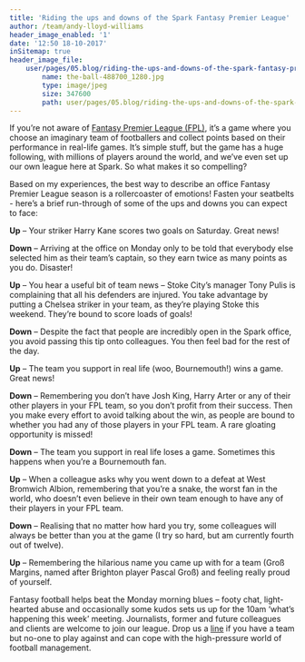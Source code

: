 ```yaml
---
title: 'Riding the ups and downs of the Spark Fantasy Premier League'
author: /team/andy-lloyd-williams
header_image_enabled: '1'
date: '12:50 18-10-2017'
inSitemap: true
header_image_file:
    user/pages/05.blog/riding-the-ups-and-downs-of-the-spark-fantasy-premier-league/the-ball-488700_1280.jpg:
        name: the-ball-488700_1280.jpg
        type: image/jpeg
        size: 347600
        path: user/pages/05.blog/riding-the-ups-and-downs-of-the-spark-fantasy-premier-league/the-ball-488700_1280.jpg
---
```


If you’re not aware of [Fantasy Premier League (FPL)](https://fantasy.premierleague.com/), it’s a game where you choose an imaginary team of footballers and collect points based on their performance in real-life games. It’s simple stuff, but the game has a huge following, with millions of players around the world, and we’ve even set up our own league here at Spark. So what makes it so compelling? 

Based on my experiences, the best way to describe an office Fantasy Premier League season is a rollercoaster of emotions! Fasten your seatbelts - here’s a brief run-through of some of the ups and downs you can expect to face:

**Up** – Your striker Harry Kane scores two goals on Saturday. Great news! 

**Down** – Arriving at the office on Monday only to be told that everybody else selected him as their team’s captain, so they earn twice as many points as you do. Disaster!

**Up** – You hear a useful bit of team news – Stoke City’s manager Tony Pulis is complaining that all his defenders are injured. You take advantage by putting a Chelsea striker in your team, as they’re playing Stoke this weekend. They’re bound to score loads of goals!

**Down** – Despite the fact that people are incredibly open in the Spark office, you avoid passing this tip onto colleagues. You then feel bad for the rest of the day.

**Up** – The team you support in real life (woo, Bournemouth!) wins a game. Great news! 

**Down** – Remembering you don’t have Josh King, Harry Arter or any of their other players in your FPL team, so you don’t profit from their success. Then you make every effort to avoid talking about the win, as people are bound to whether you had any of those players in your FPL team. A rare gloating opportunity is missed! 

**Down** – The team you support in real life loses a game. Sometimes this happens when you’re a Bournemouth fan.

**Up** – When a colleague asks why you went down to a defeat at West Bromwich Albion, remembering that you’re a snake, the worst fan in the world, who doesn’t even believe in their own team enough to have any of their players in your FPL team. 

**Down** – Realising that no matter how hard you try, some colleagues will always be better than you at the game (I try so hard, but am currently fourth out of twelve).

**Up** – Remembering the hilarious name you came up with for a team (Groß Margins, named after Brighton player Pascal Groß) and feeling really proud of yourself.

Fantasy football helps beat the Monday morning blues – footy chat, light-hearted abuse and occasionally some kudos sets us up for the 10am ‘what’s happening this week’ meeting. Journalists, former and future colleagues and clients are welcome to join our league. Drop us a [line](mailto:hello@sparkcomms.co.uk) if you have a team but no-one to play against and can cope with the high-pressure world of football management.  


